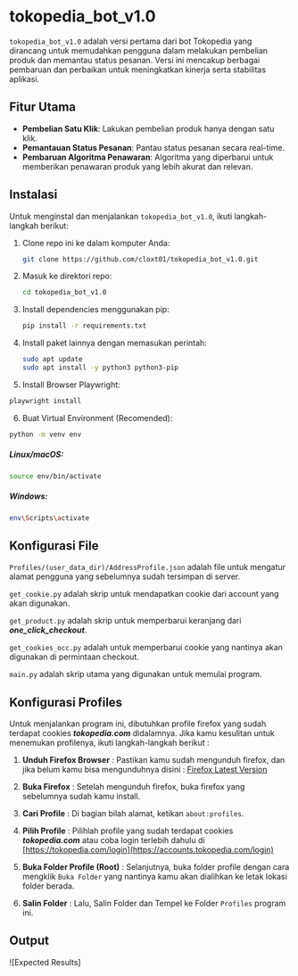 # tokopedia_bot_v1.0

`tokopedia_bot_v1.0` adalah versi pertama dari bot Tokopedia yang dirancang untuk memudahkan pengguna dalam melakukan pembelian produk dan memantau status pesanan. Versi ini mencakup berbagai pembaruan dan perbaikan untuk meningkatkan kinerja serta stabilitas aplikasi.

## Fitur Utama

- **Pembelian Satu Klik**: Lakukan pembelian produk hanya dengan satu klik.
- **Pemantauan Status Pesanan**: Pantau status pesanan secara real-time.
- **Pembaruan Algoritma Penawaran**: Algoritma yang diperbarui untuk memberikan penawaran produk yang lebih akurat dan relevan.

## Instalasi

Untuk menginstal dan menjalankan `tokopedia_bot_v1.0`, ikuti langkah-langkah berikut:

1. Clone repo ini ke dalam komputer Anda:

    ```bash
    git clone https://github.com/cloxt01/tokopedia_bot_v1.0.git
    ```

2. Masuk ke direktori repo:

    ```bash
    cd tokopedia_bot_v1.0
    ```

3. Install dependencies menggunakan pip:

    ```bash
    pip install -r requirements.txt
    ```

4. Install paket lainnya dengan memasukan perintah:

   ```bash
   sudo apt update
   sudo apt install -y python3 python3-pip
   ```

5. Install Browser Playwright:
   
  ```bash
  playwright install
  ```

6. Buat Virtual Environment (Recomended):

  ```bash
  python -m venv env
  ```
  
  ##### Linux/macOS:
  
  ```bash
  source env/bin/activate
  ```
  ##### Windows:
  
  ```bash
  env\Scripts\activate
  ```

## Konfigurasi File

`Profiles/(user_data_dir)/AddressProfile.json` adalah file untuk mengatur alamat pengguna yang sebelumnya sudah tersimpan di server.

`get_cookie.py` adalah skrip untuk mendapatkan cookie dari account yang akan digunakan.

`get_product.py` adalah skrip untuk memperbarui keranjang dari ***one_click_checkout***.

`get_cookies_occ.py` adalah untuk memperbarui cookie yang nantinya akan digunakan di permintaan checkout.

`main.py` adalah skrip utama yang digunakan untuk memulai program.

## Konfigurasi Profiles

Untuk menjalankan program ini, dibutuhkan profile firefox yang sudah terdapat cookies ***tokopedia.com*** didalamnya.
Jika kamu kesulitan untuk menemukan profilenya, ikuti langkah-langkah berikut :

1. **Unduh Firefox Browser** : Pastikan kamu sudah mengunduh firefox, dan jika belum kamu bisa mengunduhnya disini : [Firefox Latest Version](https://www.mozilla.org/firefox/download/thanks/)

2. **Buka Firefox** : Setelah mengunduh firefox, buka firefox yang sebelumnya sudah kamu install.

3. **Cari Profile** : Di bagian bilah alamat, ketikan `about:profiles`.

4. **Pilih Profile** : Pilihlah profile yang sudah terdapat cookies ***tokopedia.com*** atau coba login terlebih dahulu di [https://tokopedia.com/login](https://accounts.tokopedia.com/login)

5. **Buka Folder Profile (Root)** : Selanjutnya, buka folder profile dengan cara mengklik `Buka Folder` yang nantinya kamu akan dialihkan ke letak lokasi folder berada.

6. **Salin Folder** : Lalu, Salin Folder dan Tempel ke Folder `Profiles` program ini.

## Output
![Expected Results]
